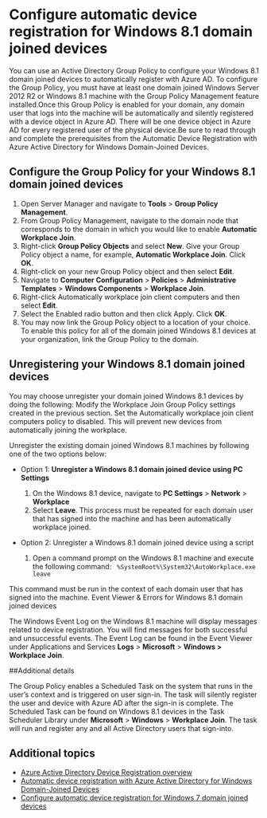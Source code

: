 <properties
	pageTitle="Configure automatic device registration for Windows 8.1 domain joined devices| Microsoft Azure"
	description=" Steps to configure group policy for Windows 8.1 domain-joined devices to automatically register with Azure AD. "
	services="active-directory"
	documentationCenter=""
	authors="femila"
	manager="stevenpo"
	editor=""/>

<tags
	ms.service="active-directory"
	ms.workload="identity"
	ms.tgt_pltfrm="na"
	ms.devlang="na"
	ms.topic="article"
	ms.date="11/24/2015"
	ms.author="femila"/>

# Configure automatic device registration for Windows 8.1 domain joined devices

You can use an Active Directory Group Policy to configure your Windows 8.1 domain joined devices to automatically register with Azure AD. To configure the Group Policy, you must have at least one domain joined Windows Server 2012 R2 or Windows 8.1 machine with the Group Policy Management feature installed.Once this Group Policy is enabled for your domain, any domain user that logs into the machine will be automatically and silently registered with a device object in Azure AD. There will be one device object in Azure AD for every registered user of the physical device.Be sure to read through and complete the prerequisites from the Automatic Device Registration with Azure Active Directory for Windows Domain-Joined Devices.

## Configure the Group Policy for your Windows 8.1 domain joined devices

1. Open Server Manager and navigate to **Tools** > **Group Policy Management**.
2. From Group Policy Management, navigate to the domain node that corresponds to the domain in which you would like to enable **Automatic Workplace Join**.
3. Right-click **Group Policy Objects** and select **New**. Give your Group Policy object a name, for example, **Automatic Workplace Join**. Click **OK**.
4. Right-click on your new Group Policy object and then select **Edit**.
5. Navigate to **Computer Configuration** > **Policies** > **Administrative Templates** > **Windows Components** > **Workplace Join**.
6. Right-click Automatically workplace join client computers and then select **Edit**.
7. Select the Enabled radio button and then click Apply. Click **OK**.
8. You may now link the Group Policy object to a location of your choice. To enable this policy for all of the domain joined Windows 8.1 devices at your organization, link the Group Policy to the domain.

## Unregistering your Windows 8.1 domain joined devices

You may choose unregister your domain joined Windows 8.1 devices by doing the following:
Modify the Workplace Join Group Policy settings created in the previous section. Set the Automatically workplace join client computers policy to disabled. This will prevent new devices from automatically joining the workplace.

Unregister the existing domain joined Windows 8.1 machines by following one of the two options below:

* Option 1: **Unregister a Windows 8.1 domain joined device using PC Settings**
  1. On the Windows 8.1 device, navigate to **PC Settings** > **Network** > **Workplace**
  2. Select **Leave**.
This process must be repeated for each domain user that has signed into the machine and has been automatically workplace joined.

* Option 2: Unregister a Windows 8.1 domain joined device using a script
  	1. Open a command prompt on the Windows 8.1 machine and execute the following command:
   ` %SystemRoot%\System32\AutoWorkplace.exe leave`
   
This command must be run in the context of each domain user that has signed into the machine.
Event Viewer & Errors for Windows 8.1 domain joined devices

The Windows Event Log on the Windows 8.1 machine will display messages related to device registration. You will find messages for both successful and unsuccessful events. The Event Log can be found in the Event Viewer under Applications and Services **Logs** > **Microsoft** > **Windows > Workplace Join**.

##Additional details

The Group Policy enables a Scheduled Task on the system that runs in the user’s context and is triggered on user sign-in. The task will silently register the user and device with Azure AD after the sign-in is complete. The Scheduled Task can be found on Windows 8.1 devices in the Task Scheduler Library under **Microsoft** > **Windows** > **Workplace Join**. The task will run and register any and all Active Directory users that sign-into. 

## Additional topics
- [Azure Active Directory Device Registration overview](active-directory-conditional-access-device-registration-overview.md)
- [Automatic device registration with Azure Active Directory for Windows Domain-Joined Devices](active-directory-conditional-access-automatic-device-registration.md)
- [Configure automatic device registration for Windows 7 domain joined devices](active-directory-conditional-access-automatic-device-registration-windows7.md)

